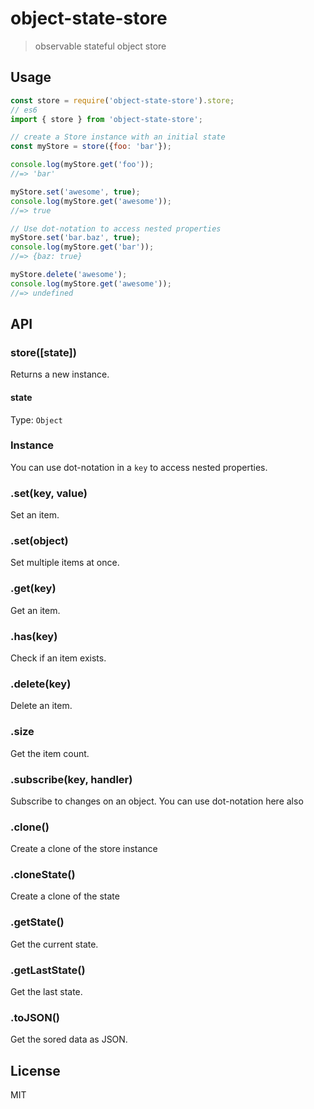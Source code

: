 # object-state-store

> observable stateful object store



## Usage

```js
const store = require('object-state-store').store;
// es6
import { store } from 'object-state-store';

// create a Store instance with an initial state
const myStore = store({foo: 'bar'});

console.log(myStore.get('foo'));
//=> 'bar'

myStore.set('awesome', true);
console.log(myStore.get('awesome'));
//=> true

// Use dot-notation to access nested properties
myStore.set('bar.baz', true);
console.log(myStore.get('bar'));
//=> {baz: true}

myStore.delete('awesome');
console.log(myStore.get('awesome'));
//=> undefined
```


## API

### store([state])

Returns a new instance.

#### state

Type: `Object`

### Instance

You can use dot-notation in a `key` to access nested properties.

### .set(key, value)

Set an item.

### .set(object)

Set multiple items at once.

### .get(key)

Get an item.

### .has(key)

Check if an item exists.

### .delete(key)

Delete an item.

### .size

Get the item count.

### .subscribe(key, handler)

Subscribe to changes on an object. You can use dot-notation here also

### .clone()

Create a clone of the store instance

### .cloneState()

Create a clone of the state

### .getState()

Get the current state.

### .getLastState()

Get the last state.

### .toJSON()

Get the sored data as JSON.

## License

MIT
